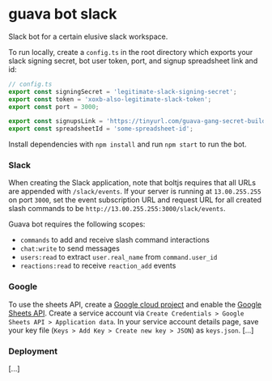 # guava bot slack
Slack bot for a certain elusive slack workspace.

To run locally, create a `config.ts` in the root directory which exports your slack signing secret, bot user token, port,
and signup spreadsheet link and id:
```ts
// config.ts
export const signingSecret = 'legitimate-slack-signing-secret';
export const token = 'xoxb-also-legitimate-slack-token';
export const port = 3000;

export const signupsLink = 'https://tinyurl.com/guava-gang-secret-build-signups!1!!1';
export const spreadsheetId = 'some-spreadsheet-id';
```
Install dependencies with `npm install` and run `npm start` to run the bot.

### Slack
When creating the Slack application, note that boltjs requires that all URLs are appended with `/slack/events`. If your
server is running at `13.00.255.255` on port `3000`, set the event subscription URL and request URL for all created slash 
commands to be `http://13.00.255.255:3000/slack/events`.

Guava bot requires the following scopes:
- `commands` to add and receive slash command interactions
- `chat:write` to send messages
- `users:read` to extract `user.real_name` from `command.user_id`
- `reactions:read` to receive `reaction_add` events

### Google
To use the sheets API, create a [Google cloud project](https://console.cloud.google.com) and enable the [Google Sheets
API](https://console.cloud.google.com/marketplace/product/google/sheets.googleapis.com). Create a service account via
`Create Credentials > Google Sheets API > Application data`. In your service account details page, save your key file 
(`Keys > Add Key > Create new key > JSON`) as `keys.json`.
[...]

### Deployment
[...]
